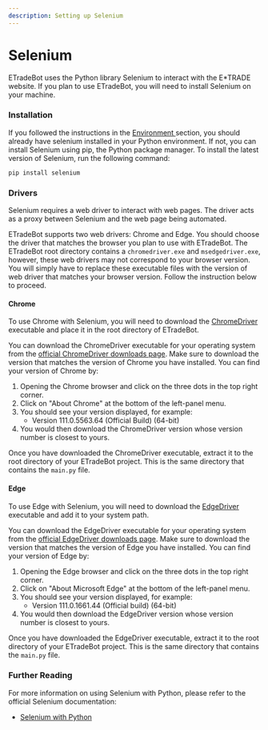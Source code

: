 ```yaml
---
description: Setting up Selenium
---
```


# Selenium

ETradeBot uses the Python library Selenium to interact with the E\*TRADE website. If you plan to use ETradeBot, you will need to install Selenium on your machine.

### Installation

If you followed the instructions in the [Environment ](environment.md)section, you should already have selenium installed in your Python environment. If not, you can install Selenium using pip, the Python package manager. To install the latest version of Selenium, run the following command:

```
pip install selenium
```

### Drivers

Selenium requires a web driver to interact with web pages. The driver acts as a proxy between Selenium and the web page being automated.

ETradeBot supports two web drivers: Chrome and Edge. You should choose the driver that matches the browser you plan to use with ETradeBot. The ETradeBot root directory contains a `chromedriver.exe` and `msedgedriver.exe`, however, these web drivers may not correspond to your browser version. You will simply have to replace these executable files with the version of web driver that matches your browser version. Follow the instruction below to proceed.&#x20;

#### Chrome

To use Chrome with Selenium, you will need to download the [ChromeDriver ](https://sites.google.com/chromium.org/driver/)executable and place it in the root directory of ETradeBot.

You can download the ChromeDriver executable for your operating system from the [official ChromeDriver downloads page](https://sites.google.com/chromium.org/driver/). Make sure to download the version that matches the version of Chrome you have installed. You can find your version of Chrome by:

1. Opening the Chrome browser and click on the three dots in the top right corner.
2. Click on "About Chrome" at the bottom of the left-panel menu.
3. You should see your version displayed, for example:
   * Version 111.0.5563.64 (Official Build) (64-bit)
4. You would then download the ChromeDriver version whose version number is closest to yours.

Once you have downloaded the ChromeDriver executable, extract it to the root directory of your ETradeBot project. This is the same directory that contains the `main.py` file.&#x20;

#### Edge

To use Edge with Selenium, you will need to download the [EdgeDriver](https://developer.microsoft.com/en-us/microsoft-edge/tools/webdriver/) executable and add it to your system path.

You can download the EdgeDriver executable for your operating system from the [official EdgeDriver downloads page](https://developer.microsoft.com/en-us/microsoft-edge/tools/webdriver/). Make sure to download the version that matches the version of Edge you have installed. You can find your version of Edge by:

1. Opening the Edge browser and click on the three dots in the top right corner.
2. Click on "About Microsoft Edge" at the bottom of the left-panel menu.
3. You should see your version displayed, for example:
   * Version 111.0.1661.44 (Official build) (64-bit)
4. You would then download the EdgeDriver version whose version number is closest to yours.

Once you have downloaded the EdgeDriver executable, extract it to the root directory of your ETradeBot project. This is the same directory that contains the `main.py` file.&#x20;

### Further Reading

For more information on using Selenium with Python, please refer to the official Selenium documentation:

* [Selenium with Python](https://selenium-python.readthedocs.io/)
